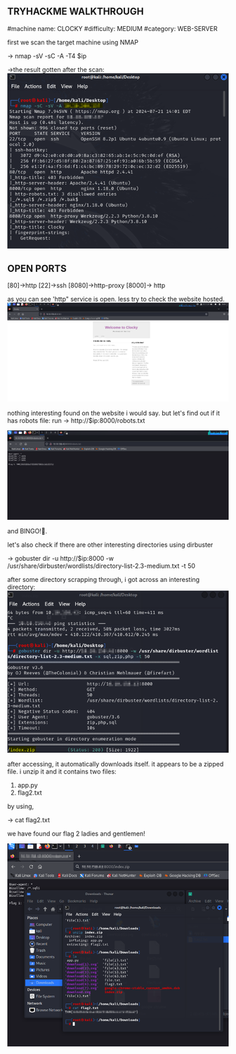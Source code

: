TRYHACKME WALKTHROUGH
-------------------------

#machine name: CLOCKY
#difficulty: MEDIUM
#category: WEB-SERVER


first we scan the target machine using NMAP

-> nmap -sV -sC -A -T4 $ip 

->the result gotten after the scan:
![alt text](<nmap scan-1.png>)

OPEN PORTS
----------
[80]->http 
[22]->ssh
[8080]->http-proxy
[8000]-> http


as you can see 'http" service is open. less try to check the website hosted.
![alt text](<webpage view 1-1.png>)

nothing interesting found on the website i would say. but let's find out if it has robots file:
run -> http://$ip:8000/robots.txt
 
 ![alt text](<flag 1-1.png>)

 and BINGO!🥳.
 
 let's also check if there are other interesting directories using dirbuster

 -> gobuster dir -u http://$ip:8000 -w /usr/share/dirbuster/wordlists/directory-list-2.3-medium.txt -t 50 


after some directory scrapping through, i got across an interesting directory: 
![alt text](<index zip 2-1.png>)

after accessing, it automatically downloads itself. it appears to be a zipped file. i unzip it and it contains two files:

1. app.py
2. flag2.txt

by using,

-> cat flag2.txt

we have found our flag 2 ladies and gentlemen!

![alt text](<flag 2-1.png>)






